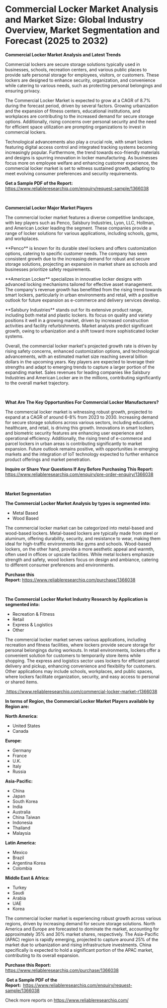 <p><h1>Commercial Locker Market Analysis and Market Size: Global Industry Overview, Market Segmentation and Forecast (2025 to 2032)</h1></p><p><strong>Commercial Locker Market Analysis and Latest Trends</strong></p>
<p><p>Commercial lockers are secure storage solutions typically used in businesses, schools, recreation centers, and various public places to provide safe personal storage for employees, visitors, or customers. These lockers are designed to enhance security, organization, and convenience while catering to various needs, such as protecting personal belongings and ensuring privacy.</p><p>The Commercial Locker Market is expected to grow at a CAGR of 8.7% during the forecast period, driven by several factors. Growing urbanization and the expansion of fitness centers, educational institutions, and workplaces are contributing to the increased demand for secure storage options. Additionally, rising concerns over personal security and the need for efficient space utilization are prompting organizations to invest in commercial lockers.</p><p>Technological advancements also play a crucial role, with smart lockers featuring digital access control and integrated tracking systems becoming increasingly popular. Furthermore, the trend towards eco-friendly materials and designs is spurring innovation in locker manufacturing. As businesses focus more on employee welfare and enhancing customer experience, the commercial locker market is set to witness sustained growth, adapting to meet evolving consumer preferences and security requirements.</p></p>
<p><strong>Get a Sample PDF of the Report:&nbsp;</strong> <a href="https://www.reliableresearchiq.com/enquiry/request-sample/1366038?utm_campaign=3499&utm_medium=2&utm_source=Github&utm_content=ia&utm_term=22032025&utm_id=commercial-locker">https://www.reliableresearchiq.com/enquiry/request-sample/1366038</a></p>
<p>&nbsp;</p>
<p><strong>Commercial Locker Major Market Players</strong></p>
<p><p>The commercial locker market features a diverse competitive landscape, with key players such as Penco, Salsbury Industries, Lyon, LLC, Hollman, and American Locker leading the segment. These companies provide a range of locker solutions for various applications, including schools, gyms, and workplaces.</p><p>**Penco** is known for its durable steel lockers and offers customization options, catering to specific customer needs. The company has seen consistent growth due to the increasing demand for robust and secure storage solutions, projecting an expansion in market share as schools and businesses prioritize safety requirements.</p><p>**American Locker** specializes in innovative locker designs with advanced locking mechanisms tailored for effective asset management. The company's revenue growth has benefitted from the rising trend towards smart lockers, particularly in urban environments and retail, with a positive outlook for future expansion as e-commerce and delivery services develop.</p><p>**Salsbury Industries** stands out for its extensive product range, including both metal and plastic lockers. Its focus on quality and variety positions it well in a growing market, driven by increased construction activities and facility refurbishments. Market analysts predict significant growth, owing to urbanization and a shift toward more sophisticated locker systems.</p><p>Overall, the commercial locker market's projected growth rate is driven by rising safety concerns, enhanced customization options, and technological advancements, with an estimated market size reaching several billion dollars in the upcoming years. Key players are expected to leverage their strengths and adapt to emerging trends to capture a larger portion of the expanding market. Sales revenues for leading companies like Salsbury Industries and American Locker are in the millions, contributing significantly to the overall market trajectory.</p></p>
<p>&nbsp;</p>
<p><strong>What Are The Key Opportunities For Commercial Locker Manufacturers?</strong></p>
<p><p>The commercial locker market is witnessing robust growth, projected to expand at a CAGR of around 6-8% from 2023 to 2030. Increasing demand for secure storage solutions across various sectors, including education, healthcare, and retail, is driving this growth. Innovations in smart lockers and biometric security features are enhancing user experience and operational efficiency. Additionally, the rising trend of e-commerce and parcel lockers in urban areas is contributing significantly to market expansion. Future outlook remains positive, with opportunities in emerging markets and the integration of IoT technology expected to further enhance product offerings and market penetration.</p></p>
<p><strong>Inquire or Share Your Questions If Any Before Purchasing This Report:</strong> <a href="https://www.reliableresearchiq.com/enquiry/pre-order-enquiry/1366038?utm_campaign=3499&utm_medium=2&utm_source=Github&utm_content=ia&utm_term=22032025&utm_id=commercial-locker">https://www.reliableresearchiq.com/enquiry/pre-order-enquiry/1366038</a></p>
<p>&nbsp;</p>
<p><strong>Market Segmentation</strong></p>
<p><strong>The Commercial Locker Market Analysis by types is segmented into:</strong></p>
<p><ul><li>Metal Based</li><li>Wood Based</li></ul></p>
<p><p>The commercial locker market can be categorized into metal-based and wood-based lockers. Metal-based lockers are typically made from steel or aluminum, offering durability, security, and resistance to wear, making them ideal for high-traffic environments like gyms and schools. Wood-based lockers, on the other hand, provide a more aesthetic appeal and warmth, often used in offices or upscale facilities. While metal lockers emphasize strength and safety, wood lockers focus on design and ambiance, catering to different consumer preferences and environments.</p></p>
<p><strong>Purchase this Report:&nbsp;</strong><a href="https://www.reliableresearchiq.com/purchase/1366038?utm_campaign=3499&utm_medium=2&utm_source=Github&utm_content=ia&utm_term=22032025&utm_id=commercial-locker">https://www.reliableresearchiq.com/purchase/1366038</a></p>
<p>&nbsp;</p>
<p><strong>The Commercial Locker Market Industry Research by Application is segmented into:</strong></p>
<p><ul><li>Recreation & Fitness</li><li>Retail</li><li>Express & Logistics</li><li>Other</li></ul></p>
<p><p>The commercial locker market serves various applications, including recreation and fitness facilities, where lockers provide secure storage for personal belongings during workouts. In retail environments, lockers offer a convenient solution for customers to temporarily store items while shopping. The express and logistics sector uses lockers for efficient parcel delivery and pickup, enhancing convenience and flexibility for customers. Other applications may include schools, workplaces, and public spaces, where lockers facilitate organization, security, and easy access to personal or shared items.</p></p>
<p><a href="https://www.reliableresearchiq.com/commercial-locker-market-r1366038?utm_campaign=3499&utm_medium=2&utm_source=Github&utm_content=ia&utm_term=22032025&utm_id=commercial-locker">&nbsp;https://www.reliableresearchiq.com/commercial-locker-market-r1366038</a></p>
<p><strong>In terms of Region, the Commercial Locker Market Players available by Region are:</strong></p>
<p>
    <p> <strong> North America: </strong>
        <ul>
            <li>United States</li>
            <li>Canada</li>
        </ul>
        </p> 
    <p> <strong> Europe: </strong>
        <ul>
            <li>Germany</li>
            <li>France</li>
            <li>U.K.</li>
            <li>Italy</li>
            <li>Russia</li>
        </ul>
        </p> 
    <p> <strong> Asia-Pacific: </strong>
        <ul>
            <li>China</li>
            <li>Japan</li>
            <li>South Korea</li>
            <li>India</li>
            <li>Australia</li>
            <li>China Taiwan</li>
            <li>Indonesia</li>
            <li>Thailand</li>
            <li>Malaysia</li>
        </ul>
        </p> 
    <p> <strong> Latin America: </strong>
        <ul>
            <li>Mexico</li>
            <li>Brazil</li>
            <li>Argentina Korea</li>
            <li>Colombia</li>
        </ul>
        </p> 
    <p> <strong> Middle East & Africa: </strong>
        <ul>
            <li>Turkey</li>
            <li>Saudi</li>
            <li>Arabia</li>
            <li>UAE</li>
            <li>Korea</li>
        </ul>
    </p>
    </p>
<p><p>The commercial locker market is experiencing robust growth across various regions, driven by increasing demand for secure storage solutions. North America and Europe are forecasted to dominate the market, accounting for approximately 35% and 30% market shares, respectively. The Asia-Pacific (APAC) region is rapidly emerging, projected to capture around 25% of the market due to urbanization and rising infrastructure investments. China specifically is expected to hold a significant portion of the APAC market, contributing to its overall expansion.</p></p>
<p><strong>Purchase this Report: </strong><a href="https://www.reliableresearchiq.com/purchase/1366038?utm_campaign=3499&utm_medium=2&utm_source=Github&utm_content=ia&utm_term=22032025&utm_id=commercial-locker">https://www.reliableresearchiq.com/purchase/1366038</a></p>
<p>&nbsp;<strong>Get a Sample PDF of the Report:&nbsp;&nbsp;</strong><a href="https://www.reliableresearchiq.com/enquiry/request-sample/1366038?utm_campaign=3499&utm_medium=2&utm_source=Github&utm_content=ia&utm_term=22032025&utm_id=commercial-locker">https://www.reliableresearchiq.com/enquiry/request-sample/1366038</a></p>
<p><strong></strong></p>
<p>Check more reports on <a href="https://www.reliableresearchiq.com/?utm_campaign=3499&utm_medium=2&utm_source=Github&utm_content=ia&utm_term=22032025&utm_id=commercial-locker">https://www.reliableresearchiq.com/</a></p>